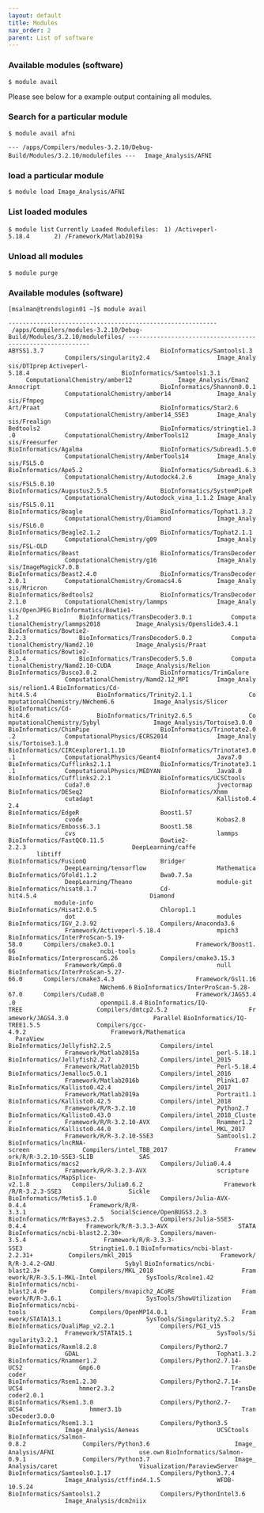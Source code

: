 ```yaml
---
layout: default
title: Modules
nav_order: 2
parent: List of software
---
```

### Available modules (software)

`$ module avail`

Please see below for a example output containing all modules.

### Search for a particular module

`$ module avail afni`

`--- /apps/Compilers/modules-3.2.10/Debug-Build/Modules/3.2.10/modulefiles ---`
`  Image_Analysis/AFNI`

### load a particular module

`$ module load Image_Analysis/AFNI`

### List loaded modules

`$ module list`
`Currently Loaded Modulefiles:`
` 1) /Activeperl-5.18.4       2) /Framework/Matlab2019a`

### Unload all modules

`$ module purge`

### Available modules (software)

`[msalman@trendslogin01 ~]$ module avail`

`----------------------------------------------------------- /apps/Compilers/modules-3.2.10/Debug-Build/Modules/3.2.10/modulefiles/ -----------------------------------------------------------`
`ABYSS1.3.7                                 BioInformatics/Samtools1.3                 Compilers/singularity2.4                   Image_Analysis/DTIprep`
`Activeperl-5.18.4                          BioInformatics/Samtools1.3.1               ComputationalChemistry/amber12             Image_Analysis/Eman2`
`Annocript                                  BioInformatics/Shannon0.0.1                ComputationalChemistry/amber14             Image_Analysis/Ffmpeg`
`Art/Praat                                  BioInformatics/Star2.6                     ComputationalChemistry/amber14_SSE3        Image_Analysis/Frealign`
`Bedtools2                                  BioInformatics/stringtie1.3.0              ComputationalChemistry/AmberTools12        Image_Analysis/Freesurfer`
`BioInformatics/Agalma                      BioInformatics/Subread1.5.0                ComputationalChemistry/AmberTools14        Image_Analysis/FSL5.0`
`BioInformatics/Ape5.2                      BioInformatics/Subread1.6.3                ComputationalChemistry/Autodock4.2.6       Image_Analysis/FSL5.0.10`
`BioInformatics/Augustus2.5.5               BioInformatics/SystemPipeR                 ComputationalChemistry/Autodock_vina_1.1.2 Image_Analysis/FSL5.0.11`
`BioInformatics/Beagle                      BioInformatics/Tophat1.3.2                 ComputationalChemistry/Diamond             Image_Analysis/FSL6.0`
`BioInformatics/Beagle2.1.2                 BioInformatics/Tophat2.1.1                 ComputationalChemistry/g09                 Image_Analysis/FSL-OLD`
`BioInformatics/Beast                       BioInformatics/TransDecoder                ComputationalChemistry/g16                 Image_Analysis/ImageMagick7.0.8`
`BioInformatics/Beast2.4.0                  BioInformatics/TransDecoder2.0.1           ComputationalChemistry/Gromacs4.6          Image_Analysis/Mricron`
`BioInformatics/Bedtools2                   BioInformatics/TransDecoder2.1.0           ComputationalChemistry/lammps              Image_Analysis/OpenJPEG`
`BioInformatics/Bowtie1-1.2                 BioInformatics/TransDecoder3.0.1           ComputationalChemistry/lammps2018          Image_Analysis/Openslide3.4.1`
`BioInformatics/Bowtie2-2.2.3               BioInformatics/TransDecoder5.0.2           ComputationalChemistry/Namd2.10            Image_Analysis/Praat`
`BioInformatics/Bowtie2-2.3.4               BioInformatics/TransDecoder5.5.0           ComputationalChemistry/Namd2.10-CUDA       Image_Analysis/Relion`
`BioInformatics/Busco3.0.2                  BioInformatics/TrimGalore                  ComputationalChemistry/Namd2.12_MPI        Image_Analysis/relion1.4`
`BioInformatics/Cd-hit4.5.4                 BioInformatics/Trinity2.1.1                ComputationalChemistry/NWchem6.6           Image_Analysis/Slicer`
`BioInformatics/Cd-hit4.6                   BioInformatics/Trinity2.6.5                ComputationalChemistry/Sybyl               Image_Analysis/Tortoise3.0.0`
`BioInformatics/ChimPipe                    BioInformatics/Trinotate2.0.2              ComputationalPhysics/ECRS2014              Image_Analysis/Tortoise3.1.0`
`BioInformatics/CIRCexplorer1.1.10          BioInformatics/Trinotate3.0.1              ComputationalPhysics/Geant4                Java7.0`
`BioInformatics/Cufflinks2.1.1              BioInformatics/Trinotate3.1.1              ComputationalPhysics/MEDYAN                Java8.0`
`BioInformatics/Cufflinks2.2.1              BioInformatics/UCSCtools                   Cuda7.0                                    jvectormap`
`BioInformatics/DESeq2                      BioInformatics/Xhmm                        cutadapt                                   Kallisto0.42.4`
`BioInformatics/EdgeR                       Boost1.57                                  cvode                                      Kobas2.0`
`BioInformatics/Emboss6.3.1                 Boost1.58                                  cvs                                        lammps`
`BioInformatics/FastQC0.11.5                Bowtie2-2.2.3                              DeepLearning/caffe                         libtiff`
`BioInformatics/FusionQ                     Bridger                                    DeepLearning/tensorflow                    Mathematica`
`BioInformatics/Gfold1.1.2                  Bwa0.7.5a                                  DeepLearning/Theano                        module-git`
`BioInformatics/hisat0.1.7                  Cd-hit4.5.4                                Diamond                                    module-info`
`BioInformatics/Hisat2.0.5                  Chlorop1.1                                 dot                                        modules`
`BioInformatics/IGV_2.3.92                  Compilers/Anaconda3.6                      Framework/Activeperl-5.18.4                mpich3`
`BioInformatics/InterProScan-5.19-58.0      Compilers/cmake3.0.1                       Framework/Boost1.66                        ncbi-tools`
`BioInformatics/Interproscan5.26            Compilers/cmake3.15.3                      Framework/Gmp6.0                           null`
`BioInformatics/InterProScan-5.27-66.0      Compilers/cmake3.4.3                       Framework/Gsl1.16                          NWchem6.6`
`BioInformatics/InterProScan-5.28-67.0      Compilers/Cuda8.0                          Framework/JAGS3.4.0                        openmpi1.8.4`
`BioInformatics/IQ-TREE                     Compilers/dmtcp2.5.2                       Framework/JAGS4.3.0                        Parallel`
`BioInformatics/IQ-TREE1.5.5                Compilers/gcc-4.9.2                        Framework/Mathematica                      ParaView`
`BioInformatics/Jellyfish2.2.5              Compilers/intel                            Framework/Matlab2015a                      perl-5.18.1`
`BioInformatics/Jellyfish2.2.7              Compilers/intel_2015                       Framework/Matlab2015b                      Perl-5.18.4`
`BioInformatics/Jemalloc5.0.1               Compilers/intel_2016                       Framework/Matlab2016b                      Plink1.07`
`BioInformatics/Kallisto0.42.4              Compilers/intel_2017                       Framework/Matlab2019a                      Portrait1.1`
`BioInformatics/Kallisto0.42.5              Compilers/intel_2018                       Framework/R/R-3.2.10                       Python2.7`
`BioInformatics/Kallisto0.43.0              Compilers/intel_2018_Cluster               Framework/R/R-3.2.10-AVX                   Rnammer1.2`
`BioInformatics/Kallisto0.44.0              Compilers/intel_MKL_2017                   Framework/R/R-3.2.10-SSE3                  Samtools1.2`
`BioInformatics/lncRNA-screen               Compilers/intel_TBB_2017                   Framework/R/R-3.2.10-SSE3-SLIB             SAS`
`BioInformatics/macs2                       Compilers/Julia0.4.4                       Framework/R/R-3.2.3-AVX                    scripture`
`BioInformatics/MapSplice-v2.1.8            Compilers/Julia0.6.2                       Framework/R/R-3.2.3-SSE3                   Sickle`
`BioInformatics/Metis5.1.0                  Compilers/Julia-AVX-0.4.4                  Framework/R/R-3.3.1                        SocialScience/OpenBUGS3.2.3`
`BioInformatics/MrBayes3.2.5                Compilers/Julia-SSE3-0.4.4                 Framework/R/R-3.3.3-AVX                    STATA`
`BioInformatics/ncbi-blast2.2.30+           Compilers/maven-3.5.4                      Framework/R/R-3.3.3-SSE3                   Stringtie1.0.1`
`BioInformatics/ncbi-blast-2.2.31+          Compilers/mkl_2015                         Framework/R/R-3.4.2-GNU                    Sybyl`
`BioInformatics/ncbi-blast2.3+              Compilers/MKL_2018                         Framework/R/R-3.5.1-MKL-Intel              SysTools/Rcolne1.42`
`BioInformatics/ncbi-blast2.4.0+            Compilers/mvapich2_ACoRE                   Framework/R/R-3.6.1                        SysTools/ShowUtilization`
`BioInformatics/ncbi-tools                  Compilers/OpenMPI4.0.1                     Framework/STATA13.1                        SysTools/Singularity2.5.2`
`BioInformatics/QualiMap_v2.2.1             Compilers/PGI_v15                          Framework/STATA15.1                        SysTools/Singularity3.2.1`
`BioInformatics/Raxml8.2.8                  Compilers/Python2.7                        GDAL                                       Tophat1.3.2`
`BioInformatics/Rnammer1.2                  Compilers/Python2.7.14-UCS2                Gmp6.0                                     TransDecoder`
`BioInformatics/Rsem1.2.30                  Compilers/Python2.7.14-UCS4                hmmer2.3.2                                 TransDecoder2.0.1`
`BioInformatics/Rsem1.3.0                   Compilers/Python2.7-UCS4                   hmmer3.1b                                  TransDecoder3.0.0`
`BioInformatics/Rsem1.3.1                   Compilers/Python3.5                        Image_Analysis/Aeneas                      UCSCtools`
`BioInformatics/Salmon-0.8.2                Compilers/Python3.6                        Image_Analysis/AFNI                        use.own`
`BioInformatics/Salmon-0.9.1                Compilers/Python3.7                        Image_Analysis/caret                       Visualization/ParaviewServer`
`BioInformatics/Samtools0.1.17              Compilers/Python3.7.4                      Image_Analysis/ctffind4.1.5                WFDB-10.5.24`
`BioInformatics/Samtools1.2                 Compilers/PythonIntel3.6                   Image_Analysis/dcm2niix`